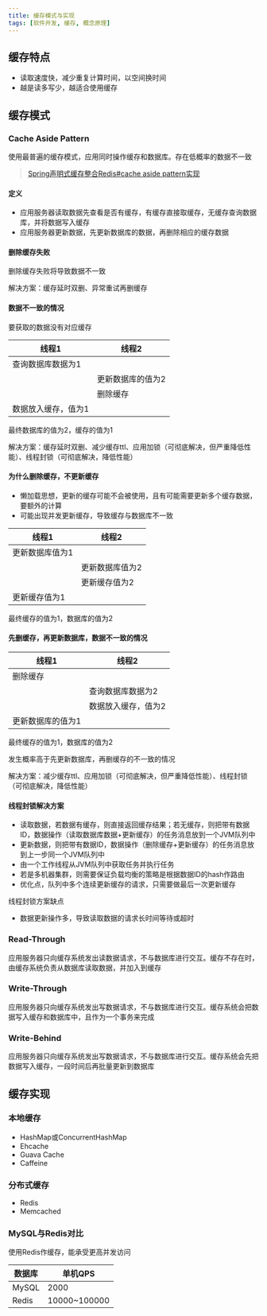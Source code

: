 ```yaml
---
title: 缓存模式与实现
tags: [软件开发, 缓存, 概念原理]
---
```


## 缓存特点

* 读取速度快，减少重复计算时间，以空间换时间
* 越是读多写少，越适合使用缓存

## 缓存模式

### Cache Aside Pattern

使用最普遍的缓存模式，应用同时操作缓存和数据库。存在低概率的数据不一致

> [Spring声明式缓存整合Redis#cache aside pattern实现](https://blog.oliverclio.com/2019/03/30/Spring%E5%A3%B0%E6%98%8E%E5%BC%8F%E7%BC%93%E5%AD%98%E6%95%B4%E5%90%88Redis.html#cache-aside-pattern%E5%AE%9E%E7%8E%B0)

#### 定义

* 应用服务器读取数据先查看是否有缓存，有缓存直接取缓存，无缓存查询数据库，并将数据写入缓存
* 应用服务器更新数据，先更新数据库的数据，再删除相应的缓存数据

#### 删除缓存失败

删除缓存失败将导致数据不一致

解决方案：缓存延时双删、异常重试再删缓存

#### 数据不一致的情况

要获取的数据没有对应缓存

| 线程1               | 线程2             |
| ------------------- | ----------------- |
| 查询数据库数据为1   |                   |
|                     | 更新数据库的值为2 |
|                     | 删除缓存          |
| 数据放入缓存，值为1 |                   |

最终数据库的值为2，缓存的值为1

解决方案：缓存延时双删、减少缓存ttl、应用加锁（可彻底解决，但严重降低性能）、线程封锁（可彻底解决，降低性能）

#### 为什么删除缓存，不更新缓存

* 懒加载思想，更新的缓存可能不会被使用，且有可能需要更新多个缓存数据，要额外的计算
* 可能出现并发更新缓存，导致缓存与数据库不一致

| 线程1           | 线程2           |
| --------------- | --------------- |
| 更新数据库值为1 |                 |
|                 | 更新数据库值为2 |
|                 | 更新缓存值为2   |
| 更新缓存值为1   |                 |

最终缓存的值为1，数据库的值为2

#### 先删缓存，再更新数据库，数据不一致的情况

| 线程1             | 线程2               |
| ----------------- | ------------------- |
| 删除缓存          |                     |
|                   | 查询数据库数据为2   |
|                   | 数据放入缓存，值为2 |
| 更新数据库的值为1 |                     |

最终缓存的值为1，数据库的值为2

发生概率高于先更新数据库，再删缓存的不一致的情况

解决方案：减少缓存ttl、应用加锁（可彻底解决，但严重降低性能）、线程封锁（可彻底解决，降低性能）

#### 线程封锁解决方案

* 读取数据，若数据有缓存，则直接返回缓存结果；若无缓存，则把带有数据ID，数据操作（读取数据库数据+更新缓存）的任务消息放到一个JVM队列中
* 更新数据，则把带有数据ID，数据操作（删除缓存+更新缓存）的任务消息放到上一步同一个JVM队列中
* 由一个工作线程从JVM队列中获取任务并执行任务
* 若是多机器集群，则需要保证负载均衡的策略是根据数据ID的hash作路由
* 优化点，队列中多个连续更新缓存的请求，只需要做最后一次更新缓存

线程封锁方案缺点
* 数据更新操作多，导致读取数据的请求长时间等待或超时

### Read-Through

应用服务器只向缓存系统发出读数据请求，不与数据库进行交互。缓存不存在时，由缓存系统负责从数据库读取数据，并加入到缓存

### Write-Through

应用服务器只向缓存系统发出写数据请求，不与数据库进行交互。缓存系统会把数据写入缓存和数据库中，且作为一个事务来完成

### Write-Behind

应用服务器只向缓存系统发出写数据请求，不与数据库进行交互。缓存系统会先把数据写入缓存，一段时间后再批量更新到数据库

## 缓存实现

### 本地缓存

* HashMap或ConcurrentHashMap
* Ehcache
* Guava Cache
* Caffeine

### 分布式缓存

* Redis
* Memcached

### MySQL与Redis对比

使用Redis作缓存，能承受更高并发访问

| 数据库 | 单机QPS      |
| ------ | ------------ |
| MySQL  | 2000         |
| Redis  | 10000~100000 |